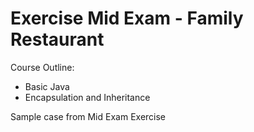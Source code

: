 # Exercise Mid Exam - Family Restaurant

Course Outline:
- Basic Java
- Encapsulation and Inheritance

Sample case from Mid Exam Exercise
